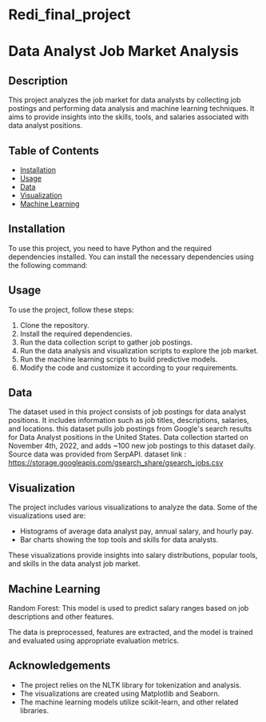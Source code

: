# Redi_final_project

# Data Analyst Job Market Analysis

## Description

This project analyzes the job market for data analysts by collecting job postings and performing data analysis and machine learning techniques. It aims to provide insights into the skills, tools, and salaries associated with data analyst positions.

## Table of Contents

- [Installation](#installation)
- [Usage](#usage)
- [Data](#data)
- [Visualization](#visualization)
- [Machine Learning](#machine-learning)

## Installation

To use this project, you need to have Python and the required dependencies installed. You can install the necessary dependencies using the following command:


## Usage

To use the project, follow these steps:

1. Clone the repository.
2. Install the required dependencies.
3. Run the data collection script to gather job postings.
4. Run the data analysis and visualization scripts to explore the job market.
5. Run the machine learning scripts to build predictive models.
6. Modify the code and customize it according to your requirements.

## Data

The dataset used in this project consists of job postings for data analyst positions. It includes information such as job titles, descriptions, salaries, and locations.
this dataset pulls job postings from Google's search results for Data Analyst positions in the United States.
Data collection started on November 4th, 2022, and adds ~100 new job postings to this dataset daily.
Source data was provided from SerpAPI.
dataset link : https://storage.googleapis.com/gsearch_share/gsearch_jobs.csv

## Visualization

The project includes various visualizations to analyze the data. Some of the visualizations used are:

- Histograms of average data analyst pay, annual salary, and hourly pay.
- Bar charts showing the top tools and skills for data analysts.

These visualizations provide insights into salary distributions, popular tools, and skills in the data analyst job market.

## Machine Learning


 Random Forest: This model is used to predict salary ranges based on job descriptions and other features.

The data is preprocessed, features are extracted, and the model is trained and evaluated using appropriate evaluation metrics.



## Acknowledgements

- The project relies on the NLTK library for tokenization and analysis.
- The visualizations are created using Matplotlib and Seaborn.
- The machine learning models utilize scikit-learn, and other related libraries.




